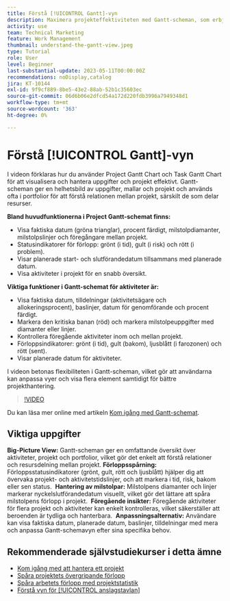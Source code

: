 ```yaml
---
title: Förstå [!UICONTROL Gantt]-vyn
description: Maximera projekteffektiviteten med Gantt-scheman, som erbjuder helbildsvisningar, förloppsspårning, milstolpe-hantering, föregående insikter och anpassningsbara alternativ för att effektivisera uppgifter och resurshantering.
activity: use
team: Technical Marketing
feature: Work Management
thumbnail: understand-the-gantt-view.jpeg
type: Tutorial
role: User
level: Beginner
last-substantial-update: 2023-05-11T00:00:00Z
recommendations: noDisplay,catalog
jira: KT-10144
exl-id: 9f9cf889-8be5-43e2-88ab-52b1c35603ec
source-git-commit: 06d6b06e2dfcd54a172d220fdb3996a7949348d1
workflow-type: tm+mt
source-wordcount: '363'
ht-degree: 0%

---
```


# Förstå [!UICONTROL Gantt]-vyn

I videon förklaras hur du använder Project Gantt Chart och Task Gantt Chart för att visualisera och hantera uppgifter och projekt effektivt. &#x200B; Gantt-scheman ger en helhetsbild av uppgifter, mallar och projekt och används ofta i portfolior för att förstå relationen mellan projekt, särskilt de som delar resurser. &#x200B;

**Bland huvudfunktionerna i Project Gantt-schemat finns:**

* Visa faktiska datum (gröna trianglar), procent färdigt, milstolpdiamanter, milstolpslinjer och föregångare mellan projekt. &#x200B;
* Statusindikatorer för förlopp: grönt (i tid), gult (i risk) och rött (i problem).
* Visar planerade start- och slutförandedatum tillsammans med planerade datum.
* Visa aktiviteter i projekt för en snabb översikt.

**Viktiga funktioner i Gantt-schemat för aktiviteter är:**

* Visa faktiska datum, tilldelningar (aktivitetsägare och allokeringsprocent), baslinjer, datum för genomförande och procent färdigt.
* Markera den kritiska banan (röd) och markera milstolpeuppgifter med diamanter eller linjer.
* Kontrollera föregående aktiviteter inom och mellan projekt. &#x200B;
* Förloppsindikatorer: grönt (i tid), gult (bakom), ljusblått (i farozonen) och rött (sent).
* Visar planerade datum för aktiviteter.

I videon betonas flexibiliteten i Gantt-scheman, vilket gör att användarna kan anpassa vyer och visa flera element samtidigt för bättre projekthantering.

>[!VIDEO](https://video.tv.adobe.com/v/3419304/?quality=12&learn=on&enablevpops)

Du kan läsa mer online med artikeln [Kom igång med Gantt-schemat](https://experienceleague.adobe.com/docs/workfront/using/manage-work/the-gantt-chart/gantt-chart-overview/get-started-with-gantt.html?lang=en).

## Viktiga uppgifter

**Big-Picture View:** Gantt-scheman ger en omfattande översikt över aktiviteter, projekt och portfolior, vilket gör det enkelt att förstå relationer och resursdelning mellan projekt. &#x200B;
**Förloppsspårning:** Förloppsstatusindikatorer (grönt, gult, rött och ljusblått) hjälper dig att övervaka projekt- och aktivitetstidslinjer, och att markera i tid, risk, bakom eller sen status. &#x200B;
**Hantering av milstolpar:** Milstolpens diamanter och linjer markerar nyckelslutförandedatum visuellt, vilket gör det lättare att spåra milstolpens förlopp i projekt. &#x200B;
**Föregående insikter:** Föregående aktiviteter för flera projekt och aktiviteter kan enkelt kontrolleras, vilket säkerställer att beroenden är tydliga och hanterbara. &#x200B;
**Anpassningsalternativ:** Användare kan visa faktiska datum, planerade datum, baslinjer, tilldelningar med mera och anpassa Gantt-schemavyn efter sina specifika behov.


## Rekommenderade självstudiekurser i detta ämne

* [Kom igång med att hantera ett projekt](/help/manage-work/projects/getting-started-manage-a-project.md)
* [Spåra projektets övergripande förlopp](/help/manage-work/projects/track-overall-project-progress.md)
* [Spåra arbetets förlopp med projektstatistik](/help/manage-work/projects/track-work-progress-with-project-metrics.md)
* [Förstå vyn för [!UICONTROL anslagstavlan]](/help/manage-work/projects/understand-the-board-view.md)
